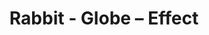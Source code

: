 ---
title: Rabbit - Globe – Effect
builder: true
type: coming-soon

# Content section
sections:
  - headerSection
  - countdownSection
  - servicesSection
  - subscribeSection
  - teamSection
  - contactSection
  - mapSection

# Background effect
globeEffect: 
  enable: true
   ### Use C++ Hex colors for this effects. Recommended free program ColorMania.
  backgroundColor: 0x23153c
  color: 0xff3f81
  color2: 0xffffff
  size: 1

---